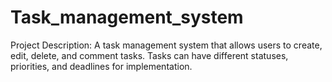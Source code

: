 # Task_management_system
Project Description: A task management system that allows users to create, edit, delete, and comment tasks. Tasks can have different statuses, priorities, and deadlines for implementation.
